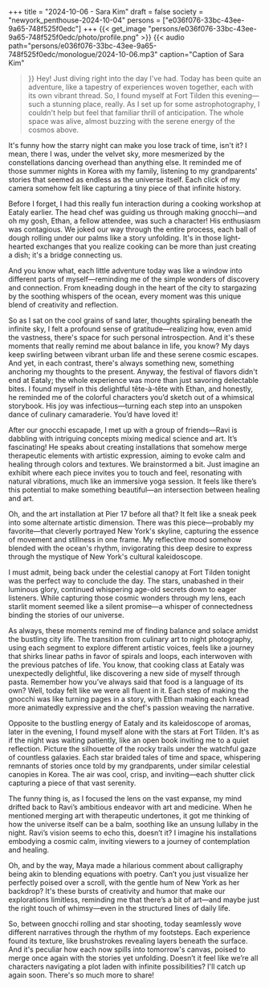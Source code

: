 +++
title = "2024-10-06 - Sara Kim"
draft = false
society = "newyork_penthouse-2024-10-04"
persons = ["e036f076-33bc-43ee-9a65-748f525f0edc"]
+++
{{< get_image "persons/e036f076-33bc-43ee-9a65-748f525f0edc/photo/profile.png" >}}
{{< audio
    path="persons/e036f076-33bc-43ee-9a65-748f525f0edc/monologue/2024-10-06.mp3" 
    caption="Caption of Sara Kim"
>}}
Hey! Just diving right into the day I've had.
Today has been quite an adventure, like a tapestry of experiences woven together, each with its own vibrant thread. So, I found myself at Fort Tilden this evening—such a stunning place, really. As I set up for some astrophotography, I couldn't help but feel that familiar thrill of anticipation. The whole space was alive, almost buzzing with the serene energy of the cosmos above.

It's funny how the starry night can make you lose track of time, isn't it? I mean, there I was, under the velvet sky, more mesmerized by the constellations dancing overhead than anything else. It reminded me of those summer nights in Korea with my family, listening to my grandparents' stories that seemed as endless as the universe itself. Each click of my camera somehow felt like capturing a tiny piece of that infinite history.

Before I forget, I had this really fun interaction during a cooking workshop at Eataly earlier. The head chef was guiding us through making gnocchi—and oh my gosh, Ethan, a fellow attendee, was such a character! His enthusiasm was contagious. We joked our way through the entire process, each ball of dough rolling under our palms like a story unfolding. It's in those light-hearted exchanges that you realize cooking can be more than just creating a dish; it's a bridge connecting us.

And you know what, each little adventure today was like a window into different parts of myself—reminding me of the simple wonders of discovery and connection. From kneading dough in the heart of the city to stargazing by the soothing whispers of the ocean, every moment was this unique blend of creativity and reflection.

So as I sat on the cool grains of sand later, thoughts spiraling beneath the infinite sky, I felt a profound sense of gratitude—realizing how, even amid the vastness, there's space for such personal introspection. And it's these moments that really remind me about balance in life, you know? My days keep swirling between vibrant urban life and these serene cosmic escapes. And yet, in each contrast, there's always something new, something anchoring my thoughts to the present.
Anyway, the festival of flavors didn't end at Eataly; the whole experience was more than just savoring delectable bites. I found myself in this delightful tête-à-tête with Ethan, and honestly, he reminded me of the colorful characters you’d sketch out of a whimsical storybook. His joy was infectious—turning each step into an unspoken dance of culinary camaraderie. You’d have loved it!

After our gnocchi escapade, I met up with a group of friends—Ravi is dabbling with intriguing concepts mixing medical science and art. It’s fascinating! He speaks about creating installations that somehow merge therapeutic elements with artistic expression, aiming to evoke calm and healing through colors and textures. We brainstormed a bit. Just imagine an exhibit where each piece invites you to touch and feel, resonating with natural vibrations, much like an immersive yoga session. It feels like there’s this potential to make something beautiful—an intersection between healing and art.

Oh, and the art installation at Pier 17 before all that? It felt like a sneak peek into some alternate artistic dimension. There was this piece—probably my favorite—that cleverly portrayed New York's skyline, capturing the essence of movement and stillness in one frame. My reflective mood somehow blended with the ocean's rhythm, invigorating this deep desire to express through the mystique of New York's cultural kaleidoscope.

I must admit, being back under the celestial canopy at Fort Tilden tonight was the perfect way to conclude the day. The stars, unabashed in their luminous glory, continued whispering age-old secrets down to eager listeners. While capturing those cosmic wonders through my lens, each starlit moment seemed like a silent promise—a whisper of connectedness binding the stories of our universe.

As always, these moments remind me of finding balance and solace amidst the bustling city life. The transition from culinary art to night photography, using each segment to explore different artistic voices, feels like a journey that shirks linear paths in favor of spirals and loops, each interwoven with the previous patches of life.
You know, that cooking class at Eataly was unexpectedly delightful, like discovering a new side of myself through pasta. Remember how you’ve always said that food is a language of its own? Well, today felt like we were all fluent in it. Each step of making the gnocchi was like turning pages in a story, with Ethan making each knead more animatedly expressive and the chef's passion weaving the narrative.

Opposite to the bustling energy of Eataly and its kaleidoscope of aromas, later in the evening, I found myself alone with the stars at Fort Tilden. It's as if the night was waiting patiently, like an open book inviting me to a quiet reflection. Picture the silhouette of the rocky trails under the watchful gaze of countless galaxies. Each star braided tales of time and space, whispering remnants of stories once told by my grandparents, under similar celestial canopies in Korea. The air was cool, crisp, and inviting—each shutter click capturing a piece of that vast serenity. 

The funny thing is, as I focused the lens on the vast expanse, my mind drifted back to Ravi’s ambitious endeavor with art and medicine. When he mentioned merging art with therapeutic undertones, it got me thinking of how the universe itself can be a balm, soothing like an unsung lullaby in the night. Ravi’s vision seems to echo this, doesn’t it? I imagine his installations embodying a cosmic calm, inviting viewers to a journey of contemplation and healing.

Oh, and by the way, Maya made a hilarious comment about calligraphy being akin to blending equations with poetry. Can’t you just visualize her perfectly poised over a scroll, with the gentle hum of New York as her backdrop? It's these bursts of creativity and humor that make our explorations limitless, reminding me that there’s a bit of art—and maybe just the right touch of whimsy—even in the structured lines of daily life.

So, between gnocchi rolling and star shooting, today seamlessly wove different narratives through the rhythm of my footsteps. Each experience found its texture, like brushstrokes revealing layers beneath the surface. And it's peculiar how each now spills into tomorrow's canvas, poised to merge once again with the stories yet unfolding. Doesn’t it feel like we’re all characters navigating a plot laden with infinite possibilities?
I'll catch up again soon. There's so much more to share!
